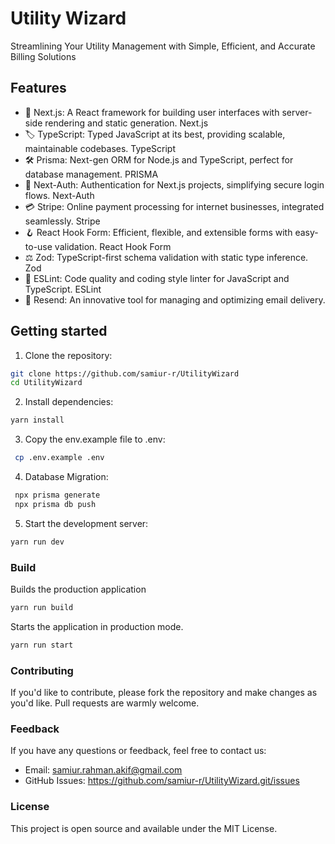 # Utility Wizard

Streamlining Your Utility Management with Simple, Efficient, and Accurate Billing Solutions

## Features

- :rocket: Next.js: A React framework for building user interfaces with server-side rendering and static generation. Next.js
- :label: TypeScript: Typed JavaScript at its best, providing scalable, maintainable codebases. TypeScript
- :hammer_and_wrench: Prisma: Next-gen ORM for Node.js and TypeScript, perfect for database management. PRISMA
- :key: Next-Auth: Authentication for Next.js projects, simplifying secure login flows. Next-Auth
- :credit_card: Stripe: Online payment processing for internet businesses, integrated seamlessly. Stripe
- :hook: React Hook Form: Efficient, flexible, and extensible forms with easy-to-use validation. React Hook Form
- :balance_scale: Zod: TypeScript-first schema validation with static type inference. Zod
- :rotating_light: ESLint: Code quality and coding style linter for JavaScript and TypeScript. ESLint
- :envelope_with_arrow: Resend: An innovative tool for managing and optimizing email delivery.

## Getting started

1. Clone the repository:

```bash
git clone https://github.com/samiur-r/UtilityWizard
cd UtilityWizard
```

2. Install dependencies:

```bash
yarn install
```

3. Copy the env.example file to .env:

```bash
 cp .env.example .env
```

4. Database Migration:

```bash
 npx prisma generate
 npx prisma db push
```

5. Start the development server:

```bash
yarn run dev
```

### Build

Builds the production application

```bash
yarn run build
```

Starts the application in production mode.

```bash
yarn run start
```

### Contributing

If you'd like to contribute, please fork the repository and make changes as you'd like. Pull requests are warmly welcome.

### Feedback

If you have any questions or feedback, feel free to contact us:

- Email: samiur.rahman.akif@gmail.com
- GitHub Issues: https://github.com/samiur-r/UtilityWizard.git/issues

### License

This project is open source and available under the MIT License.